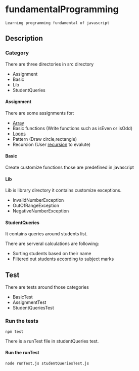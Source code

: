 # fundamentalProgramming
`Learning programming fundamental of javascript`

## Description

### Category
There are three directories in src directory 
* Assignment
* Basic
* Lib
* StudentQueries

#### Assignment
There are some assignments for:
* [Array](https://developer.mozilla.org/en-US/docs/Web/JavaScript/Reference/Global_Objects/Array)
* Basic functions (Write functions such as isEven or isOdd)
* [Loops](https://developer.mozilla.org/en-US/docs/Web/JavaScript/Guide/Loops_and_iteration)
* Pattern (Draw circle,rectangle)
* Recursion (User [recursion](http://www.integralist.co.uk/posts/js-recursion.html) to evalute)



#### Basic
Create customize functions those are predefined in javascript

#### Lib
Lib is library directory it contains customize exceptions.
* InvalidNumberException
* OutOfRangeException
* NegativeNumberException
 
#### StudentQueries
It contains queries around students list.

There are serveral calculations are following: 
* Sorting students based on their name
* Filtered out students according to subject marks

## Test
There are tests around those categories
* BasicTest
* AssignmentTest
* StudentQueriesTest

### Run the tests
```shell
npm test
```

There is a runTest file in studentQueries test.

#### Run the runTest
`node runTest.js studentQueriesTest.js`